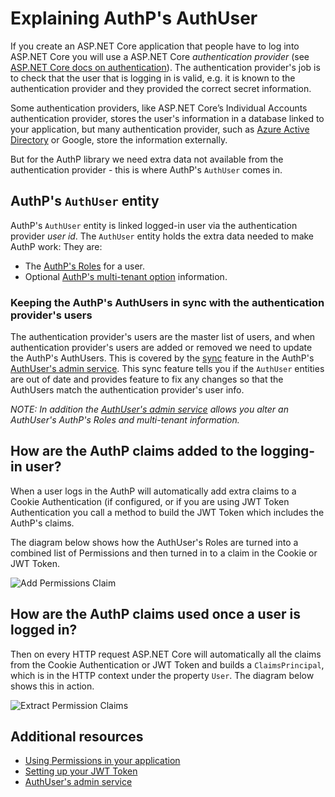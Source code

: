# Explaining AuthP's AuthUser

If you create an ASP.NET Core application that people have to log into ASP.NET Core you will use a ASP.NET Core _authentication provider_ (see [ASP.NET Core docs on authentication](https://docs.microsoft.com/en-us/aspnet/core/security/authentication/)). The authentication provider's job is to check that the user that is logging in is valid, e.g. it is known to the authentication provider and they provided the correct secret information. 

Some authentication providers, like ASP.NET Core’s Individual Accounts authentication provider, stores the user's information in a database linked to your application, but many authentication provider, such as [Azure Active Directory](https://docs.microsoft.com/en-us/azure/active-directory/fundamentals/active-directory-whatis) or Google, store the information externally.

But for the AuthP library we need extra data not available from the authentication provider - this is where AuthP's `AuthUser` comes in.

## AuthP's `AuthUser` entity

AuthP's `AuthUser` entity is linked logged-in user via the authentication provider _user id_. The `AuthUser` entity holds the extra data needed to make AuthP work: They are:

- The [AuthP's Roles](https://github.com/JonPSmith/AuthPermissions.AspNetCore/blob/main/docs/concepts/roles.md) for a user.
- Optional [AuthP's multi-tenant option](!!!!) information.

### Keeping the AuthP's AuthUsers in sync with the authentication provider's users

The authentication provider's users are the master list of users, and when authentication provider's users are added or removed we need to update the AuthP's AuthUsers. This is covered by the [sync](!!!!) feature in the AuthP's [AuthUser's admin service](!!!!). This sync feature tells you if the `AuthUser` entities are out of date  and provides feature to fix any changes so that the AuthUsers match the authentication provider's user info.

_NOTE: In addition the [AuthUser's admin service](!!!!) allows you alter an AuthUser's AuthP's Roles and multi-tenant information._

## How are the AuthP claims added to the logging-in user?

When a user logs in the AuthP will automatically add extra claims to a Cookie Authentication (if configured, or if you are using JWT Token Authentication you call a method to build the JWT Token which includes the AuthP's claims.

The diagram below shows how the AuthUser's Roles are turned into a combined list of Permissions and then turned in to a claim in the Cookie or JWT Token.

![Add Permissions Claim](https://github.com/JonPSmith/AuthPermissions.AspNetCore/blob/main/docs/images/AddPermissionsClaim.png)

## How are the AuthP claims used once a user is logged in?

Then on every HTTP request ASP.NET Core will automatically all the claims from the Cookie Authentication or JWT Token and builds a `ClaimsPrincipal`, which is in the HTTP context under the property `User`. The diagram below shows this in action.

![Extract Permission Claims](https://github.com/JonPSmith/AuthPermissions.AspNetCore/blob/main/docs/images/ExtractPermissionsClaim.png)

## Additional resources

- [Using Permissions in your application](!!!!)
- [Setting up your JWT Token](!!!!)
- [AuthUser's admin service](!!!!)